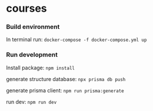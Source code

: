 # courses

### Build environment

In terminal run: `docker-compose -f docker-compose.yml up`

### Run development

Install package: `npm install`

generate structure database: `npx prisma db push`

generate prisma client: `npm run prisma:generate`

run dev: `npm run dev`
